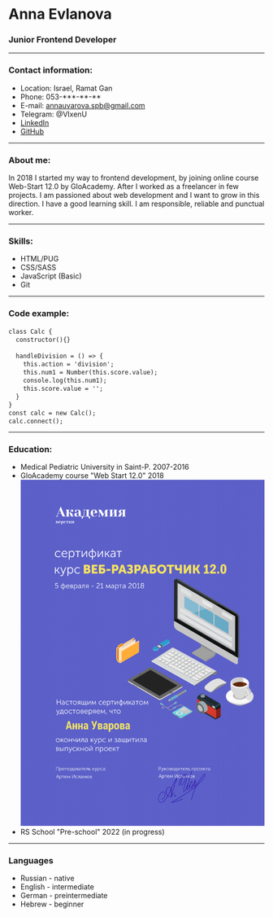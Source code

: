 # Anna Evlanova

### Junior Frontend Developer
---
### Contact information:
* Location: Israel, Ramat Gan
* Phone: 053-\*\*\*-\*\*-\*\*
* E-mail: [annauvarova.spb@gmail.com](mailto:annauvarova.spb@gmail.com)
* Telegram: @VIxenU
* [LinkedIn](https://www.linkedin.com/in/anna-evlanova-290041234/)
* [GitHub](https://github.com/AnnaSonn)

---

### About me:
In 2018 I started my way to frontend development, by joining online course Web-Start 12.0 by GloAcademy. After I worked as a freelancer in few projects. I am passioned about web development and I want to grow in this direction.
I have a good learning skill. I am responsible, reliable and punctual worker.

---

### Skills:
- HTML/PUG
- CSS/SASS
- JavaScript (Basic)
- Git

---

### Code example:
```
class Calc {
  constructor(){}

  handleDivision = () => {
    this.action = 'division';
    this.num1 = Number(this.score.value);
    console.log(this.num1);
    this.score.value = '';
  }
}
const calc = new Calc();
calc.connect();
```

---

### Education:
- Medical Pediatric University in Saint-P. 2007-2016
- GloAcademy course "Web Start 12.0" 2018
![sertificate](https://github.com/AnnaSonn/rsschool-cv/blob/gh-pages/img/diplom.png "sertificate")
- RS School "Pre-school" 2022 (in progress)

---

### Languages
- Russian - native
- English - intermediate
- German - preintermediate
- Hebrew - beginner


